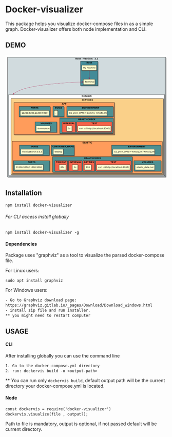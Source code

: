 Docker-visualizer
=================================================

This package helps you visualize docker-compose 
files in as a simple graph. 
Docker-visualizer offers both node implementation and CLI.

DEMO
------------
![alt text](https://github.com/omrishalev22/docker-visualizer/blob/master/example.png?raw=true)


Installation
------------
```
npm install docker-visualizer
```

###### For CLI access install globally
```
npm install docker-visualizer -g
```
#### Dependencies
Package uses "graphviz" as a tool to visualize the parsed
docker-compose file.

For Linux users:

```
sudo apt install graphviz
```

For Windows users:
```
- Go to Graphviz download page:
https://graphviz.gitlab.io/_pages/Download/Download_windows.html
- install zip file and run installer.
** you might need to restart computer 
```

USAGE
------------

#### CLI
After installing globally you can use the command line

```
1. Go to the docker-compose.yml directory
2. run: dockervis build -o <output-path>
```
** You can run only ``dockervis build``, default output path will be the current 
directory your docker-compose.yml is located.

#### Node
```
const dockervis = require('docker-visualizer')
dockervis.visualize(file , output?);
```
Path to file is mandatory, output is optional, if not passed
default will be current directory.

